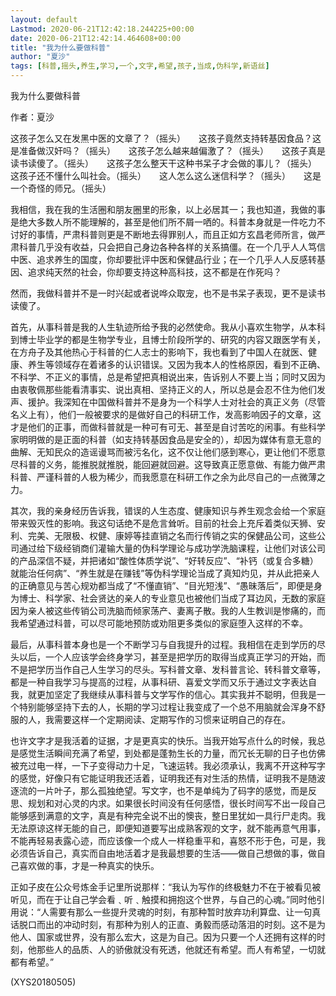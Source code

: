 ```yaml
---
layout: default
Lastmod: 2020-06-21T12:42:18.244225+00:00
date: 2020-06-21T12:42:14.464608+00:00
title: "我为什么要做科普"
author: "夏沙"
tags: [科普,摇头,养生,学习,一个,文字,希望,孩子,当成,伪科学,新语丝]
---
```


我为什么要做科普

作者：夏沙

这孩子怎么又在发黑中医的文章了？（摇头）　　这孩子竟然支持转基因食品？这是准备做汉奸吗？（摇头）　　这孩子怎么越来越偏激了？（摇头）　　这孩子真是读书读傻了。（摇头）　　这孩子怎么整天干这种书呆子才会做的事儿？（摇头）　　这孩子还不懂什么叫社会。（摇头）　　这人怎么这么迷信科学？（摇头）　　这是一个奇怪的师兄。（摇头）

我相信，我在我的生活圈和朋友圈里的形象，以上必居其一；我也知道，我做的事是绝大多数人所不能理解的，甚至是他们所不屑一哂的。科普本身就是一件吃力不讨好的事情，严肃科普则更是不断地去得罪别人，而且正如方玄昌老师所言，做严肃科普几乎没有收益，只会把自己身边各种各样的关系搞僵。在一个几乎人人笃信中医、追求养生的国度，你却要批评中医和保健品行业；在一个几乎人人反感转基因、追求纯天然的社会，你却要支持这种高科技，这不都是在作死吗？

然而，我做科普并不是一时兴起或者说哗众取宠，也不是书呆子表现，更不是读书读傻了。

首先，从事科普是我的人生轨迹所给予我的必然使命。我从小喜欢生物学，从本科到博士毕业学的都是生物学专业，且博士阶段所学的、研究的内容又跟医学有关，在方舟子及其他热心于科普的仁人志士的影响下，我也看到了中国人在就医、健康、养生等领域存在着诸多的认识错误。又因为我本人的性格原因，看到不正确、不科学、不正义的事情，总是希望把真相说出来，告诉别人不要上当；同时又因为由衷敬佩那些能看清事实、说出真相、坚持正义的人，所以总是会忍不住为他们发声、援护。我深知在中国做科普并不是身为一个科学人士对社会的真正义务（尽管名义上有），他们一般被要求的是做好自己的科研工作，发高影响因子的文章，这才是他们的正事，而做科普就是一种可有可无、甚至是自讨苦吃的闲事。有些科学家明明做的是正面的科普（如支持转基因食品是安全的），却因为媒体有意无意的曲解、无知民众的造谣谩骂而被污名化，这不仅让他们感到寒心，更让他们不愿意尽科普的义务，能推脱就推脱，能回避就回避。这导致真正愿意做、有能力做严肃科普、严谨科普的人极为稀少，而我愿意在科研工作之余为此尽自己的一点微薄之力。

其次，我的亲身经历告诉我，错误的人生态度、健康知识与养生观念会给一个家庭带来毁灭性的影响。我这句话绝不是危言耸听。目前的社会上充斥着类似天狮、安利、完美、无限极、权健、康婷等挂直销之名而行传销之实的保健品公司，这些公司通过给下级经销商们灌输大量的伪科学理论与成功学洗脑课程，让他们对该公司的产品深信不疑，并把诸如“酸性体质学说”、“好转反应”、“补钙（或复合多糖）就能治任何病”、“养生就是在赚钱”等伪科学理论当成了真知灼见，并从此把亲人的正确意见与苦心规劝都当成了“不懂直销”、“目光短浅”、“愚昧落后”，即便是身为博士、科学家、社会贤达的亲人的专业意见也被他们当成了耳边风，无数的家庭因为亲人被这些传销公司洗脑而倾家荡产、妻离子散。我的人生教训是惨痛的，而我希望通过科普，可以尽可能地预防或劝阻更多类似的家庭堕入这样的不幸。

最后，从事科普本身也是一个不断学习与自我提升的过程。我相信在走到学历的尽头以后，一个人应该学会终身学习，甚至是把学历的取得当成真正学习的开始，而不是把学历当作自己人生学习的尽头。写科普文章、发科普言论、转科普文章等，都是一种自我学习与提高的过程，从事科研、喜爱文学而又乐于通过文字表达自我，就更加坚定了我继续从事科普与文学写作的信心。其实我并不聪明，但我是一个特别能够坚持下去的人，长期的学习过程让我变成了一个总不用脑就会浑身不舒服的人，我需要这样一个定期阅读、定期写作的习惯来证明自己的存在。

也许文字才是我活着的证据，才是更真实的快乐。当我开始写点什么的时候，我总是感觉生活瞬间充满了希望，到处都是蓬勃生长的力量，而冗长无聊的日子也仿佛被充过电一样，一下子变得动力十足，飞速运转。我必须承认，我离不开这种写字的感觉，好像只有它能证明我还活着，证明我还有对生活的热情，证明我不是随波逐流的一片叶子，那么孤独绝望。写文字，也不是单纯为了码字的感觉，而是反思、规划和对心灵的内求。如果很长时间没有任何感悟，很长时间写不出一段自己能够感到满意的文字，真是有种完全说不出的懊丧，整日里犹如一具行尸走肉。我无法原谅这样无能的自己，即便知道要写出成熟客观的文字，就不能再意气用事，不能再轻易表露心迹，而应该像一个成人一样稳重平和，喜怒不形于色，可是，我必须告诉自己，真实而自由地活着才是我最想要的生活——做自己想做的事，做自己喜欢做的事，才是一种真实的快乐。

正如子皮在公众号炼金手记里所说那样：“我认为写作的终极魅力不在于被看见被听见，而在于让自己学会看﹑听﹑触摸和拥抱这个世界，与自己的心魂。”同时他引用说：“人需要有那么一些提升灵魂的时刻，有那种暂时放弃功利算盘、让一句真话脱口而出的冲动时刻，有那种为别人的正直、勇毅而感动落泪的时刻。这不是为他人、国家或世界，没有那么宏大，这是为自己。因为只要一个人还拥有这样的时刻，他那些人的品质、人的骄傲就没有死透，他就还有希望。而人有希望，一切就都有希望。”

(XYS20180505)

